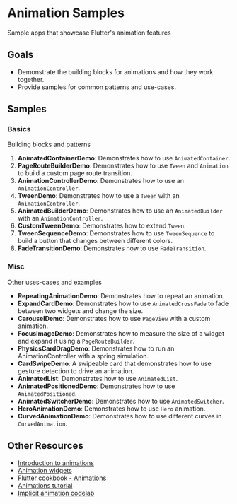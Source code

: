 # Animation Samples
Sample apps that showcase Flutter's animation features

## Goals

- Demonstrate the building blocks for animations and how they work together.
- Provide samples for common patterns and use-cases.

## Samples

### Basics

Building blocks and patterns

1. **AnimatedContainerDemo**: Demonstrates how to use `AnimatedContainer`.
2. **PageRouteBuilderDemo**: Demonstrates how to use `Tween` and `Animation` to
   build a custom page route transition.
3. **AnimationControllerDemo**: Demonstrates how to use an
   `AnimationController`.
4. **TweenDemo**: Demonstrates how to use a `Tween` with an
   `AnimationController`.
5. **AnimatedBuilderDemo**: Demonstrates how to use an `AnimatedBuilder` with an
   `AnimationController`.
6. **CustomTweenDemo**: Demonstrates how to extend `Tween`.
7. **TweenSequenceDemo**: Demonstrates how to use `TweenSequence` to build a
   button that changes between different colors.
8. **FadeTransitionDemo**: Demonstrates how to use `FadeTransition`.

### Misc

Other uses-cases and examples

- **RepeatingAnimationDemo**: Demonstrates how to repeat an animation.
- **ExpandCardDemo**: Demonstrates how to use `AnimatedCrossFade` to fade
  between two widgets and change the size.
- **CarouselDemo**: Demonstrates how to use `PageView` with a custom animation.
- **FocusImageDemo**: Demonstrates how to measure the size of a widget and
  expand it using a `PageRouteBuilder`.
- **PhysicsCardDragDemo**: Demonstrates how to run an AnimationController with a
  spring simulation.
- **CardSwipeDemo**: A swipeable card that demonstrates how to use gesture
  detection to drive an animation.
- **AnimatedList**: Demonstrates how to use `AnimatedList`.
- **AnimatedPositionedDemo**: Demonstrates how to use `AnimatedPositioned`.
- **AnimatedSwitcherDemo**: Demonstrates how to use `AnimatedSwitcher`.
- **HeroAnimationDemo**: Demonstrates how to use `Hero` animation.
- **CurvedAnimationDemo**: Demonstrates how to use different curves in
  `CurvedAnimation`.

## Other Resources

- [Introduction to animations](https://flutter.dev/docs/development/ui/animations)
- [Animation widgets](https://flutter.dev/docs/development/ui/widgets/animation)
- [Flutter cookbook - Animations](https://flutter.dev/docs/cookbook/animation)
- [Animations tutorial](https://flutter.dev/docs/development/ui/animations/tutorial)
- [Implicit animation codelab](https://flutter.dev/docs/codelabs/implicit-animations)